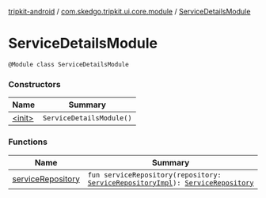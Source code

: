 [tripkit-android](../../index.md) / [com.skedgo.tripkit.ui.core.module](../index.md) / [ServiceDetailsModule](./index.md)

# ServiceDetailsModule

`@Module class ServiceDetailsModule`

### Constructors

| Name | Summary |
|---|---|
| [&lt;init&gt;](-init-.md) | `ServiceDetailsModule()` |

### Functions

| Name | Summary |
|---|---|
| [serviceRepository](service-repository.md) | `fun serviceRepository(repository: `[`ServiceRepositoryImpl`](../../com.skedgo.tripkit.ui.timetables/-service-repository-impl/index.md)`): `[`ServiceRepository`](../../com.skedgo.tripkit.ui.timetables/-service-repository/index.md) |
